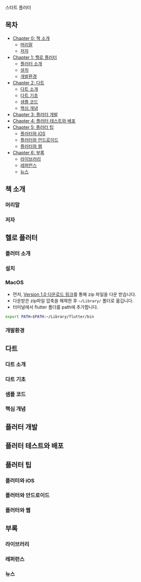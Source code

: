 스타트 플러터
## 목차
- [Chapter 0: 책 소개](#책-소개)
  - [머리말](#머리말)
  - [저자](#저자)
- [Chapter 1: 헬로 플러터](#헬로-플러터)
  - [플러터 소개](#플러터-소개)
  - [설치](#설치)
  - [개발환경](#개발환경)
- [Chapter 2: 다트](#다트)
  - [다트 소개](#다트-소개)
  - [다트 기초](#다트-기초)
  - [샘플 코드](#샘플-코드)
  - [핵심 개념](#핵심-개념)
- [Chapter 3: 플러터 개발](#플러터-개발)
- [Chapter 4: 플러터 테스트와 배포](#플러터-테스트와-배포)
- [Chapter 5: 플러터 팁](#플러터-팁)
  - [플러터와 iOS](#플러터와-ios)
  - [플러터와 안드로이드](#플러터와-안드로이드)
  - [플러터와 웹](#플러터와-웹)
- [Chapter 6: 부록](#부록)
  - [라이브러리](#라이브러리)
  - [레퍼런스](#레퍼런스)
  - [뉴스](#뉴스)


## 책 소개
### 머리말
### 저자

## 헬로 플러터
### 플러터 소개


### 설치
### MacOS
- 먼저, [Version 1.0 다운로드 링크](https://storage.googleapis.com/flutter_infra/releases/stable/macos/flutter_macos_v1.0.0-stable.zip)를 통해 zip 파일을 다운 받습니다.
- 다운받은 zip파일 압축을 해제한 후 `~/Library/` 폴더로 옮깁니다.
- 터미널에서 flutter 폴더를 path에 추가합니다. 
```bash
export PATH=$PATH:~/Library/flutter/bin
```


### 개발환경

## 다트
### 다트 소개
### 다트 기초
### 샘플 코드
### 핵심 개념

## 플러터 개발

## 플러터 테스트와 배포

## 플러터 팁
### 플러터와 iOS
### 플러터와 안드로이드
### 플러터와 웹

## 부록
### 라이브러리
### 레퍼런스
### 뉴스
